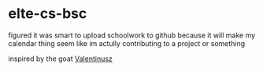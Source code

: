 # elte-cs-bsc
 
figured it was smart to upload schoolwork to github because it will make my calendar thing seem like im actully contributing to a project or something

inspired by the goat [Valentinusz](https://github.com/Valentinusz) 
